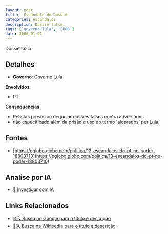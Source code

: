 ```yaml
---
layout: post
title:  Escândalo do Dossiê
categories: escandalos
description: Dossiê falso.
tags: ['governo-lula', '2006']
date: 2006-01-01
---
```


Dossiê falso.

## Detalhes
- **Governo**: Governo Lula

**Envolvidos**:
- PT.


**Consequências**:
- Petistas presos ao negociar dossiês falsos contra adversários
- não especificado além da prisão e uso do termo 'aloprados' por Lula.


## Fontes
- [https://oglobo.globo.com/politica/13-escandalos-do-pt-no-poder-18803710](https://oglobo.globo.com/politica/13-escandalos-do-pt-no-poder-18803710)


## Analise por IA
- [🤖 Investigar com IA](https://www.perplexity.ai/search?q=Esc%C3%A2ndalo%20do%20Dossi%C3%AA%20Dossi%C3%AA%20falso.%20Governo%20Lula)

## Links Relacionados
- [🌐🔍 Busca no Google para o título e descrição](https://www.google.com/search?q=Esc%C3%A2ndalo%20do%20Dossi%C3%AA%20Dossi%C3%AA%20falso.%20Governo%20Lula)
- [📖🔍 Busca na Wikipedia para o título e descrição](https://pt.wikipedia.org/w/index.php?search=Esc%C3%A2ndalo%20do%20Dossi%C3%AA%20Dossi%C3%AA%20falso.%20Governo%20Lula)

